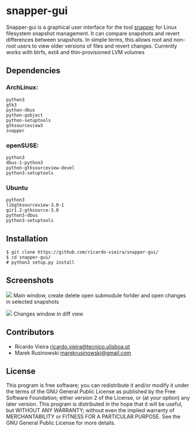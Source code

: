 snapper-gui
===========

Snapper-gui is a graphical user interface for the tool [snapper](http://snapper.io/) for Linux filesystem snapshot management. It can compare snapshots and revert differences between snapshots. In simple terms, this allows root and non-root users to view older versions of files and revert changes. Currently works with btrfs, ext4 and thin-provisioned LVM volumes

Dependencies
-----------

### ArchLinux:
	python3
	gtk3
	python-dbus
	python-gobject
	python-setuptools
	gtksourceview3
	snapper
### openSUSE:
	python3
	dbus-1-python3
	python-gtksourceview-devel
	python3-setuptools
### Ubuntu
	python3
	libgtksourceview-3.0-1
	gir1.2-gtksource-3.0
	python3-dbus
	python3-setuptools

Installation
-----------

    $ git clone https://github.com/ricardo-vieira/snapper-gui/
    $ cd snapper-gui/
    # python3 setup.py install

Screenshots
-----------
![](http://i.imgur.com/ck9indK.png)
Main window, create delete open submodule forlder and open changes in selected snapshots

![](http://i.imgur.com/RgHX2fN.png)
Changes window in diff view

Contributors
------------

 - Ricardo Vieira <ricardo.vieira@tecnico.ulisboa.pt>
 - Marek Rusinowski <marekrusinowski@gmail.com>

License
-------

This program is free software; you can redistribute it and/or modify
it under the terms of the GNU General Public License as published by
the Free Software Foundation; either version 2 of the License, or
(at your option) any later version.
This program is distributed in the hope that it will be useful,
but WITHOUT ANY WARRANTY; without even the implied warranty of
MERCHANTABILITY or FITNESS FOR A PARTICULAR PURPOSE.  See the
GNU General Public License for more details.
